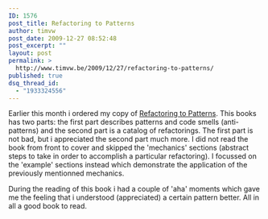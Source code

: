 ```yaml
---
ID: 1576
post_title: Refactoring to Patterns
author: timvw
post_date: 2009-12-27 08:52:48
post_excerpt: ""
layout: post
permalink: >
  http://www.timvw.be/2009/12/27/refactoring-to-patterns/
published: true
dsq_thread_id:
  - "1933324556"
---
```

<p>Earlier this month i ordered my copy of <a href="http://www.amazon.com/Refactoring-Patterns-Joshua-Kerievsky/dp/0321213351">Refactoring to Patterns</a>. This books has two parts: the first part describes patterns and code smells (anti-patterns) and the second part is a catalog of refactorings. The first part is not bad, but i appreciated the second part much more. I did not read the book from front to cover and skipped the 'mechanics' sections (abstract steps to take in order to accomplish a particular refactoring). I focussed on the 'example' sections instead which demonstrate the application of the previously mentionned mechanics.</p>

<p>During the reading of this book i had a couple of 'aha' moments which gave me the feeling that i understood (appreciated) a certain pattern better. All in all a good book to read.</p>